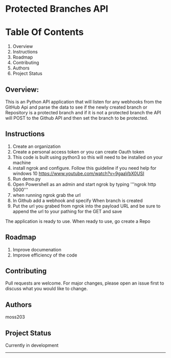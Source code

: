 # Protected Branches API

# Table Of Contents
1. Overview
2. Instructions
3. Roadmap
4. Contributing
5. Authors
6. Project Status


## Overview:
This is an Python API application that will listen for any webhooks from the GitHub Api and parse the data to see if the newly created branch or Repository is a protected branch and if it is not a protected branch the API will POST to the Github API and then set the branch to be protected.  

## Instructions   

1. Create an organization
2. Create a personal access token or you can create Oauth token
3. This code is built using python3 so this will need to be installed on your machine
4. install ngrok and configure. Follow this guideline if you need help for windows 10 https://www.youtube.com/watch?v=9gaaVbX0USI
5. Run demo.py
6. Open Powershell as an admin and start ngrok by typing '''ngrok http 5000'''
7. when running ngrok grab the url
8. In Github add a webhook and specify When branch is created
9. Put the url you grabed from ngrok into the payload URL and be sure to append the url to your pathing for the GET and save

The application is ready to use.  When ready to use, go create a Repo 


## Roadmap
1.  Improve documenation
2.  Improve efficiency of the code


## Contributing
Pull requests are welcome. For major changes, please open an issue first to discuss what you would like to change.

## Authors
moss203

## Project Status
Currently in development 
_________

